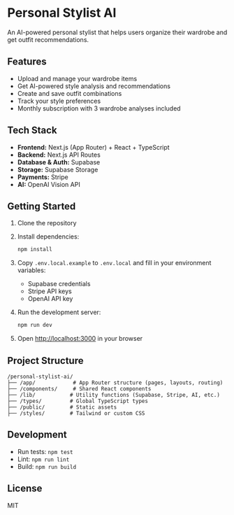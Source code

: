 # Personal Stylist AI

An AI-powered personal stylist that helps users organize their wardrobe and get outfit recommendations.

## Features

- Upload and manage your wardrobe items
- Get AI-powered style analysis and recommendations
- Create and save outfit combinations
- Track your style preferences
- Monthly subscription with 3 wardrobe analyses included

## Tech Stack

- **Frontend:** Next.js (App Router) + React + TypeScript
- **Backend:** Next.js API Routes
- **Database & Auth:** Supabase
- **Storage:** Supabase Storage
- **Payments:** Stripe
- **AI:** OpenAI Vision API

## Getting Started

1. Clone the repository
2. Install dependencies:
   ```bash
   npm install
   ```
3. Copy `.env.local.example` to `.env.local` and fill in your environment variables:
   - Supabase credentials
   - Stripe API keys
   - OpenAI API key

4. Run the development server:
   ```bash
   npm run dev
   ```

5. Open [http://localhost:3000](http://localhost:3000) in your browser

## Project Structure

```
/personal-stylist-ai/
├── /app/            # App Router structure (pages, layouts, routing)
├── /components/     # Shared React components
├── /lib/           # Utility functions (Supabase, Stripe, AI, etc.)
├── /types/         # Global TypeScript types
├── /public/        # Static assets
├── /styles/        # Tailwind or custom CSS
```

## Development

- Run tests: `npm test`
- Lint: `npm run lint`
- Build: `npm run build`

## License

MIT
